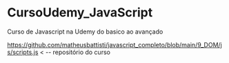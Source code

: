 # CursoUdemy_JavaScript
Curso de Javascript na Udemy do basico ao avançado

https://github.com/matheusbattisti/javascript_completo/blob/main/9_DOM/js/scripts.js < -- repositório do curso
